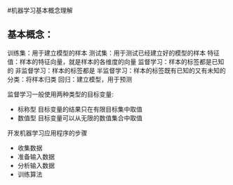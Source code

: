 #机器学习基本概念理解
## 基本概念：
训练集：用于建立模型的样本
测试集：用于测试已经建立好的模型的样本
特征值：样本的特征向量，就是样本的各维度的向量
监督学习：样本的标签都是已知的
非监督学习：样本的标签都是
半监督学习：样本的标签既有已知的又有未知的
分类：将样本归类
回归：建立模型，用于预测

监督学习一般使用两种类型的目标变量:
* 标称型 目标变量的结果只在有限目标集中取值
* 数值型 目标变量可以从无限的数值集合中取值

开发机器学习应用程序的步骤
* 收集数据
* 准备输入数据
* 分析输入数据
* 训练算法

